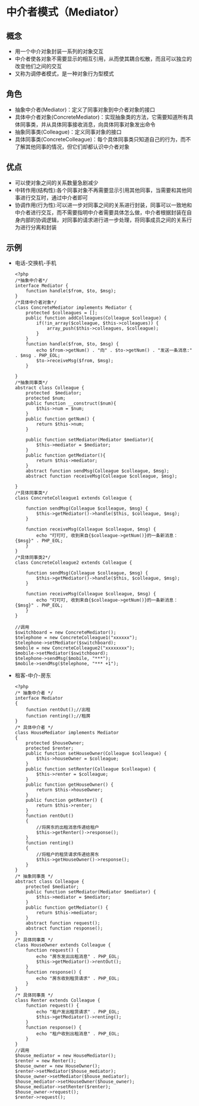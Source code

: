 # 中介者模式（Mediator）

## 概念
- 用一个中介对象封装一系列的对象交互
- 中介者使各对象不需要显示的相互引用，从而使其耦合松散，而且可以独立的改变他们之间的交互
- 又称为调停者模式，是一种对象行为型模式

## 角色
- 抽象中介者(Mediator)：定义了同事对象到中介者对象的接口
- 具体中介者对象(ConcreteMediator)：实现抽象类的方法，它需要知道所有具体同事类，并从具体同事接收消息，向具体同事对象发出命令
- 抽象同事类(Colleague)：定义同事对象的接口
- 具体同事类(ConcreteColleague)：每个具体同事类只知道自己的行为，而不了解其他同事的情况，但它们却都认识中介者对象

## 优点
- 可以使对象之间的关系数量急剧减少
- 中转作用(结构性):各个同事对象不再需要显示引用其他同事，当需要和其他同事进行交互时，通过中介者即可
- 协调作用(行为性):可以进一步对同事之间的关系进行封装，同事可以一致地和中介者进行交互，而不需要指明中介者需要具体怎么做，中介者根据封装在自身内部的协调逻辑，对同事的请求进行进一步处理，将同事成员之间的关系行为进行分离和封装

## 示例
- 电话-交换机-手机

      <?php
      /*抽象中介者*/
      interface Mediator {
          function handle($from, $to, $msg);
      }
      /*具体中介者对象*/
      class ConcreteMediator implements Mediator {
          protected $colleagues = [];
          public function addColleagues(Colleague $colleague) {
              if(!in_array($colleague, $this->colleagues)) {
                  array_push($this->colleagues, $colleague);
              }
          }
          function handle($from, $to, $msg) {
              echo $from->getNum() . "向" . $to->getNum() . "发送一条消息:" . $msg . PHP_EOL;
              $to->receiveMsg($from, $msg);
          }

      }
      /*抽象同事类*/
      abstract class Colleague {
          protected  $mediator;
          protected $num;
          public function __construct($num){
              $this->num = $num;
          }
          public function getNum() {
              return $this->num;
          }

          public function setMediator(Mediator $mediator){
              $this->mediator = $mediator;
          }
          public function getMediator(){
              return $this->mediator;
          }
          abstract function sendMsg(Colleague $colleague, $msg);
          abstract function receiveMsg(Colleague $colleague, $msg);

      }
      /*具体同事类*/
      class ConcreteColleague1 extends Colleague {

          function sendMsg(Colleague $colleague, $msg) {
              $this->getMediator()->handle($this, $colleague, $msg);
          }

          function receiveMsg(Colleague $colleague, $msg) {
              echo "叮叮叮, 收到来自{$colleague->getNum()}的一条新消息：{$msg}" . PHP_EOL;
          }
      }
      /*具体同事类2*/
      class ConcreteColleague2 extends Colleague {

          function sendMsg(Colleague $colleague, $msg) {
              $this->getMediator()->handle($this, $colleague, $msg);
          }

          function receiveMsg(Colleague $colleague, $msg) {
              echo "叮叮叮, 收到来自{$colleague->getNum()}的一条新消息：{$msg}" . PHP_EOL;
          }
      }

      //调用
      $switchboard = new ConcreteMediator();
      $telephone = new ConcreteColleague1("xxxxxx");
      $telephone->setMediator($switchboard);
      $mobile = new ConcreteColleague2("xxxxxxxx");
      $mobile->setMediator($switchboard);
      $telephone->sendMsg($mobile, "***");
      $mobile->sendMsg($telephone, "*** +1");

- 租客-中介-房东

      <?php
      /* 抽象中介者 */
      interface Mediator
      {
          function rentOut();//出租
          function renting();//租房
      }
      /* 具体中介者 */
      class HouseMediator implements Mediator
      {
          protected $houseOwner;
          protected $renter;
          public function setHouseOwner(Colleague $colleague) {
              $this->houseOwner = $colleague;
          }
          public function setRenter(Colleague $colleague) {
              $this->renter = $colleague;
          }
          public function getHouseOwner() {
              return $this->houseOwner;
          }
          public function getRenter() {
              return $this->renter;
          }
          function rentOut()
          {
              //将房东的出租消息传递给租户
              $this->getRenter()->response();
          }
          function renting()
          {
              //将租户的租赁请求传递给房东
              $this->getHouseOwner()->response();
          }
      }
      /* 抽象同事类 */
      abstract class Colleague {
          protected $mediator;
          public function setMediator(Mediator $mediator) {
              $this->mediator = $mediator;
          }
          public function getMediator() {
              return $this->mediator;
          }
          abstract function request();
          abstract function response();
      }
      /* 具体同事类 */
      class HouseOwner extends Colleague {
          function request() {
              echo "房东发出出租消息" . PHP_EOL;
              $this->getMediator()->rentOut();
          }
          function response() {
              echo "房东收到租赁请求" . PHP_EOL;
          }
      }
      /* 具体同事类 */
      class Renter extends Colleague {
          function request() {
              echo "租户发出租赁请求" . PHP_EOL;
              $this->getMediator()->renting();
          }
          function response() {
              echo "租户收到出租消息" . PHP_EOL;
          }
      }
      //调用
      $house_mediator = new HouseMediator();
      $renter = new Renter();
      $house_owner = new HouseOwner();
      $renter->setMediator($house_mediator);
      $house_owner->setMediator($house_mediator);
      $house_mediator->setHouseOwner($house_owner);
      $house_mediator->setRenter($renter);
      $house_owner->request();
      $renter->request();


